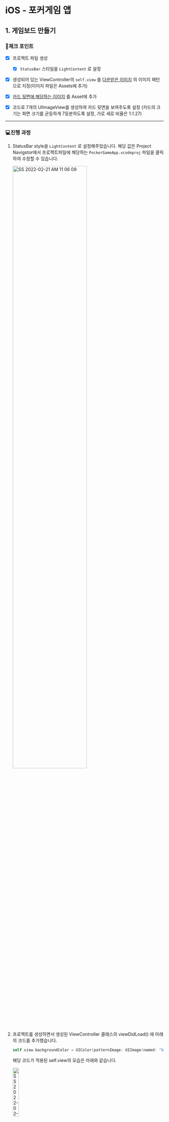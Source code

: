 # iOS - 포커게임 앱

## 1. 게임보드 만들기

### 📌체크 포인트

- [x] 프로젝트 파일 생성
	- [x] `StatusBar` 스타일을 `LightContent` 로 설정
- [x] 생성되어 있는 ViewController의 `self.view` 를 [다운받은 이미지](http://public.codesquad.kr/jk/bg_pattern.png) 의 이미지 패턴으로 지정(이미지 파일은 Assets에 추가)
- [x] [카드 뒷면에 해당하는 이미지](http://public.codesquad.kr/jk/card-back.png) 를 Asset에 추가
- [x] 코드로 7개의 UIImageView를 생성하여 카드 뒷면을 보여주도록 설정 (카드의 크기는 화면 크기를 균등하게 7등분하도록 설정, 가로 세로 비율은 1:1.27)



---

### 💻진행 과정

1. StatusBar style을 `LightContent` 로 설정해주었습니다. 해당 값은 Project Navigstor에서 프로젝트파일에 해당하는 `PockerGameApp.xcodeproj` 파일을 클릭하여 수정할 수 있습니다.

	<img src="https://user-images.githubusercontent.com/92504186/154877362-f89f5265-8921-4fb6-856a-907688f500b3.jpg" alt="SS 2022-02-21 AM 11 06 09" width="70%;" />

2. 프로젝트를 생성하면서 생성된 ViewController 클래스의 viewDidLoad() 에 아래의 코드를 추가했습니다.

	```swift
	self.view.backgroundColor = UIColor(patternImage: UIImage(named: "bg_pattern") ?? UIImage())
	```

	해당 코드가 적용된 self.view의 모습은 아래와 같습니다.

	<img src="https://user-images.githubusercontent.com/92504186/154877872-344f5d09-4555-492a-8012-29d34179970f.jpg" alt="SS 2022-02-21  11 13 23" width="20%;" />

3. ImageVie를 코드 작성해 생성하다보니, Project Run을 하지 않고는 어떻게 생성되었는지 확인이 힘들어 SwiftUI에서 사용하는 `ViewPreview` 구조체와 `ViewControllerRepresentable` 구조체를 선언해서 사용했습니다.

	```swift
	import SwiftUI
	
	struct ViewControllerRepresentable: UIViewControllerRepresentable {
	    typealias UIViewControllerType = ViewController
	    
	    func makeUIViewController(context: Context) -> ViewController {
	        return ViewController()
	    }
	    
	    func updateUIViewController(_ uiViewController: ViewController, context: Context) {
	    }
	}
	
	@available(iOS 13.0.0, *)
	struct ViewPreview: PreviewProvider {
	    static var previews: some View {
	        ViewControllerRepresentable()
	            .previewLayout(.sizeThatFits)
	            .previewDevice("iPhone 13 Pro")
	    }
	}
	```

	해당 코드를 추가해 빌드시키고, Canvas를 켜면 아래와 같은 화면 구성으로 코드로 추가한 UI Object나 View들을 Preview로 직접 확인할 수 있습니다.

	<img src="https://user-images.githubusercontent.com/92504186/154898068-9537c11c-3e34-412c-894d-369e7944f3be.jpg" alt="SS 2022-02-21 PM 03 02 22" width="80%;" />

4. **card-back** 파일을 다운로드해 Assets에 추가하고, 각각의 카드를 저장할 `cards` 배열을 선언했습니다. 그리고 해당 card들을 card-back 이미지로 초기화하여 self.view에 추가해주는 메서드 `setImageView()` 를 아래와 같이 선언해주었습니다.

	```swift
	// class ViewController: UIViewController
	var cards = [UIImageView](repeating: UIImageView(), count: 7)
	
	func setImageView() {
	    for eachImageViewIndex in 0..<cards.count {
	        let xPosition = CGFloat(5*(1+eachImageViewIndex) + 50*eachImageViewIndex)
	        let currentFrame = CGRect(x: xPosition, y: 47, width: 50, height: 50*1.27)
	        cards[eachImageViewIndex] = UIImageView(frame: currentFrame)
	        cards[eachImageViewIndex].image = UIImage(named: "card-back")
	        self.view.addSubview(cards[eachImageViewIndex])
	    }
	}
	```

	그리고 ViewController 클래스의 `viewDidLoad()` 메서드에서 위의 메서드를 호출해주면 아래와 같은 앱 화면을 확인할 수 있습니다.

	<img src="https://user-images.githubusercontent.com/92504186/154899127-639d9fe3-b87b-4218-b05b-d3473a0963f1.jpg" alt="SS 2022-02-21 PM 03 12 40" width="20%;" />



---

### 📝추가 학습거리

- 생성한 뷰 7개를 StackView 내부에 넣어 균등하게 분할하도록 변경해본다.

	해당 학습거리 진행을 위해 먼저 StackView를 선언해주고 StackView 내부에 cards를 넣어주고 StackView의 프로퍼티를 설정해주는 `setStackView()` 메서드를 선언했습니다.

	```swift
	func setStackView() {
	    let stackView = UIStackView(arrangedSubviews: cards)
	    stackView.translatesAutoresizingMaskIntoConstraints = false
	    stackView.axis = .horizontal
	    stackView.distribution = .fillEqually
	    stackView.alignment = .fill
	    stackView.spacing = 5
	    self.view.addSubview(stackView)
	    stackView.leftAnchor.constraint(equalTo: self.view.safeAreaLayoutGuide.leftAnchor, constant: 5).isActive = true
	    stackView.rightAnchor.constraint(equalTo: self.view.safeAreaLayoutGuide.rightAnchor, constant: -5).isActive = true
	    stackView.topAnchor.constraint(equalTo: self.view.safeAreaLayoutGuide.topAnchor).isActive = true
	    stackView.bottomAnchor.constraint(equalTo: self.view.safeAreaLayoutGuide.topAnchor, constant: 50*1.27).isActive = true
	}
	```

	이번에는 Auto-Layout 방식을 이용해 StackView의 상대적인 위치를 지정해주는 방법을 사용했고, 해당 코드를 추가한 후에 앱의 화면은 아래와 같이, 위에서 만들었던 모양과 일치하다는 것을 확인할 수 있습니다.

	<img src="https://user-images.githubusercontent.com/92504186/154917016-9b523994-39fa-46ce-bf37-68731a1ec11b.jpg" alt="SS 2022-02-21 PM 05 30 18" width="20%;" />

- `Info.plist` 를 변경하는 방식에 대해 학습하고 앱 표시 이름을 변경한다.

	**Info.plist** 파일은 실행 패키지에 관한 필수 설정 정보가 포함된 텍스트 파일입니다. 파일의 최상단을 보면 `Key`, `Type`, `Value` 를 확인할 수 있습니다.

	<img src="https://user-images.githubusercontent.com/92504186/154917315-dae1c288-f722-4a53-af6c-65a6c75332d4.jpg" alt="SS 2022-02-21 PM 05 32 20" width="30%;" />

	여기서 특정 Key의 Value를 수정하려면, Value를 더블클릭하여 수정할 수 있습니다. 

	앱의 표시 이름을 변경하기 위해서는 `Bundle name` 이라는 키의 값을 수정해야 하는데, 해당 키의 값을 **Sol Poker Game** 이라고 수정해보았고, 다음과 같이 앱 이름이 변경됐음을 확인할 수 있었습니다.

	<img src="https://user-images.githubusercontent.com/92504186/154918092-d8b4fd59-5855-4c4f-add1-746e1e3a9f68.jpg" alt="SS 2022-02-21 PM 05 36 58" width="20%;" />



---

### 🤔코드리뷰 후 추가 수정사항

1. 이렇게 다시 ImageView를 생성할 꺼면 위에 속성에 `var cards` 는 초기화할 필요가 없는게 아닐까요?

	cards를 초기화하지 않고 `var cards: [UIImageView]` 처럼 선언만 해주려고 했으나, cards는 클래스의 프로퍼티이므로 init() 메서드로 초기화해주어야 했습니다. 하지만 

	>1. 초기화 단계에서 view.addSubView() 메서드를 사용한다면 문제가 발생할 것이고, 
	>2. init() 에서는 cards 배열에 UIImageView를 넣고 view.addSubView() 메서드를 호출하기 위한 새로운 메서드를 생성하게 된다면 불필요하게 for loop를 두 번 사용하게 될 것

	위의 두 문제를 생각하여, cards를 빈 UIImageView 배열로만 선언해주고 아래와 같이 `setImageView()` 메서드를 수정했습니다.

	```swift
	func setImageView() {
	    guard let cardImage = UIImage(named: "card-back") else {return}
	    let maxNumberOfCards = 7
	    for eachImageViewIndex in 0..<maxNumberOfCards {
	        let xPosition = CGFloat(5*(1+eachImageViewIndex) + 50*eachImageViewIndex)
	        let currentFrame = CGRect(x: xPosition, y: 47, width: 50, height: 50*1.27)
	        let newImageView = UIImageView(frame: currentFrame)
	        newImageView.image = cardImage
	        self.view.addSubview(newImageView)
	        cards.append(UIImageView(frame: currentFrame))
	    }
	}
	```

	

2. 여기서 자주 사용되는 `50`이나 숫자값들을 의미있는 코드로 표현해보세요. 숫자만 보면 이게 어떤 의미인지 알 수 없으니 상수로 선언해서 어떤 의미인지 표현해주는 게 좋습니다.

	50을 `cardWidth`, 50*1.27을 `cardHeight`, 47을 `spacingFromTop` 상수로 선언하여 사용하도록 수정했습니다.



---

---

## 2. 카드 클래스 구현하기

### 📌체크 리스트

- [x] 카드의 숫자, 모양을 프로퍼티로 갖는 `Card` 클래스 생성
	- [x] 카드 정보를 출력하기 위한 문자열을 출력하는 메서드를 포함한다.
- [x] ViewController에서 특정한 카드 객체 인스턴스를 만들어 콘솔에 출력한다.
	- [x] 데이터를 처리하는 코드와 출력하는 코드를 분리한다.
- [x] 앱 아이콘을 추가해본다.



---

### 💻진행 과정

1. 카드의 정보를 프로퍼티로 갖는 Card 클래스를 선언했습니다. 카드의 숫자를 **number** 프로퍼티에, 기호 모양을 **symbol** 프로퍼티에 갖도록 했습니다.

	```swift
	class Card {
	    
	    enum Number: Int {
	        case ace = 1 ,two ,three ,four ,five ,six ,seven , eight, nine, ten, jack, queen, king
	    }
	    
	    enum Symbol: Character {
	        case heart = "❤️"
	        case spade = "♠️"
	        case diamond = "🔷"
	        case club = "♣️"
	    }
	    
	    var number: Number
	    var symbol: Symbol
	    
	    init(number: Number, symbol: Symbol) {
	        self.number = number
	        self.symbol = symbol
	    }
	    
	    func makeDescription() -> String {
	        var numberValue: String
	        switch self.number.rawValue {
	        case 1:
	            numberValue = "A"
	        case 11:
	            numberValue = "J"
	        case 12:
	            numberValue = "Q"
	        case 13:
	            numberValue = "K"
	        default:
	            numberValue = String(number.rawValue)
	            
	        }
	        return "모양: \(symbol.rawValue), 숫자: \(numberValue)"
	    }
	}
	```

	number의 타입에 해당하는 Number을 enum 타입으로 선언했습니다. number가 될 수 있는 케이스가 13가지인데, 해당 케이스 별로 직접 rawValue를 지정해주지 않아도 되며, number가 가질 수 있는 케이스를 제한할 수도 있기 때문에 해당 타입으로 선언했습니다. 

	symbol의 타입에 해당하는 Symbol 또한 enum 타입으로 선언했습니다. Symbol 타입은 케이스 별로 rawValue를 갖는 것 외에는 다른 메서드나 연산 프로퍼티를 가질 필요가 없다고 판단하여, 가장 간단한 타입인 enum 타입으로 선언했습니다.

2. 이전에 공부했던, 앱의 아이콘을 만드는 방법을 다시 공부할 겸 앱의 아이콘을 만들어 추가했습니다. 추가한 앱의 아이콘은 아래와 같이 확인할 수 있습니다.

	<img src="https://user-images.githubusercontent.com/92504186/154935762-971b3380-3fbd-4533-ae73-ee31a9de4d01.jpg" alt="SS 2022-02-21 PM 07 10 21" width="10%;" />

3. ViewController 클래스에 아래의 코드를 추가하여, 임의의 카드 인스턴스를 생성해 출력했습니다.

	```swift
	// class ViewController: UIViewController
	override func viewDidLoad() {
	    ...
	    let newCard = Card(number: .ace, symbol: .spade)
	    printCardDescription(newCard)
	}
	
	func printCardDescription(_ card: Card) {
	    print(card.makeDescription())
	}
	```

	<img src="https://user-images.githubusercontent.com/92504186/154937843-8110c182-7aa3-405c-960e-9145185d063a.jpg" alt="SS 2022-02-21 PM 06 57 34" width="30%;" />



---

### 🤔코드리뷰 후 추가 수정사항

1. description을 처리하는 것을 지원하는 CustomStringConvertible 프로토콜을 학습해보세요

	```swift
	protocol CustomStringConvertible
	```

	> A type with a customized textual representation.
	>
	> 텍스트적인 표현을 커스터마이즈해주는 타입

	해당 프로토콜을 채택하지 않은 구조체를 Print하면 아래와 같이 출력됩니다.

	```swift
	struct Milk {
	    var title: String = ""
	    var amount: Int = 0
	    var type: MilkType = .Choco
	}
	
	print(Milk()) // Prints "Milk(title: "", amount: 0, type: MilkType.Choco)"
	```

	 Milk 구조체가 `CustomStringConvertible` 프로토콜을 채택하여 `description` 프로퍼티를 지정해주면 원하는 형태로 출력할 수 있습니다.

	```swift
	extension Milk: CustomStringConvertible {
	    var description: String {
	        return self.type.rawValue + self.amount + "우유"
	    }
	}
	
	print(Milk(amount: 150)) // Prints "Choco150우유"
	```

	---

	위의 `CustomStringConvertible` 프로토콜을 채택하여 수정한 Card클래스는 아래와 같습니다.

	```swift
	class Card {
	    
	    enum Number: Int, CustomStringConvertible {
	        case ace = 1 ,two ,three ,four ,five ,six ,seven , eight, nine, ten, jack, queen, king
	        
	        var description: String {
	            switch self.rawValue {
	            case 1:
	                return("A")
	            case 11:
	                return("J")
	            case 12:
	                return("Q")
	            case 13:
	                return("K")
	            default:
	                return(String(self.rawValue))
	            }
	        }
	    }
	    
	    enum Symbol: Character, CustomStringConvertible {
	        case heart = "❤️"
	        case spade = "♠️"
	        case diamond = "🔷"
	        case club = "♣️"
	        
	        var description: String {
	            return String(self.rawValue)
	        }
	    }
	    
	    var number: Number
	    var symbol: Symbol
	    
	    init(number: Number, symbol: Symbol) {
	        self.number = number
	        self.symbol = symbol
	    }
	
	}
	
	extension Card: CustomStringConvertible {
	    var description: String {
	        return symbol.description + number.description
	    }
	}
	```

2. self.view.addSubview()로도 추가를 하는데 cards.append()를 다시 하는 이유가 뭘까요? 안해도 상관없지 않을까요?

	처음 생각으로는, 나중에 각각의 카드 UIImageView의 Image 프로퍼티를 수정해주게 될 것이라 생각해서, 모든 UIImageView들을 하나의 배열에 담아놨었습니다. 하지만 self.view에 subView로 이미 추가해놨기 때문에, self.view.subviews 배열을 이용하면 해당 UIImageView에 접근할 수 있게 됩니다. 따라서 cards 배열을 삭제했습니다.



---

---

## 3. 카드덱 구현하고 테스트하기

### 📌체크 리스트

- [x] CardDeck 구조체 구현
	- [x] 접근제어 구문 이용하여 count,shuffle,removeOne,reset 외의 인터페이스는 접근 불가하도록 설정
	- [x] shuffle 기능에는 shuffle 내부 메서드 사용 금지
- [ ] 테스트 시나리오에 맞춰 테스트 구현해보기 (테스트 시나리오: 모든 함수 테스트)



---

### 💻진행 과정

1. 카드덱을 구현하기 위해 구조체 타입을 선택했습니다. 여기서 만드는 타입은 복잡한 기능이 필요하지 않기 때문에 클래스 타입보다 구조체 타입이 더 빠르게 동작할 수 있다고 판단하였습니다.

2. 카드덱의 프로퍼티가 `모든 종류의 카드 객체 인스턴스` 를 포함하도록 하기위해, Card 클래스의 Number, Symbol 열거형이 `CaseIterable` 프로토콜을 채택하도록 했습니다. 해당 프로토콜을 구현하면 아래의 표현으로 열거형의 모든 케이스들로 이루어진 배열을 만들 수 있었습니다.

	```swift
	let allNumberCases = Card.Number.allCases
	```

3. reset 기능을 구현하기 위해 ~~originDeck을 선언했었는데, 인스턴스에 대한 쓸데없는 참조 카운트만 올리는 것으로 판단하여 제거~~ 2중 for문을 사용해서 구현했습니다.

4. shuffle 기능을 구현하기 위해 **Knuth Shuffle** 로직을 이용했습니다.

	문제에 나와있던 **Fisher-Yates shuffle** 보다 시간 복잡도도 낮고, 별도의 list없이 직접 스와핑하는 방식으로 shuffle할 수 있어서 해당 로직을 이용했습니다. 

	한 쪽 끝에서부터 인덱스씩 이동하면서 각 자리에 들어갈 요소를 랜덤하게 뽑아 집어넣는 방법입니다. 랜덤하게 뽑는 방식은, 그 인덱스를 포함해 아직 정하지 않은(해당 인덱스 뒤에 있는 인덱스들) 요소들을 뽑습니다. 한 인덱스씩 진행되면서 기존에 뽑혔던 요소들을 배제할 수도 있기 때문에 더 잘 섞일 수 있습니다.

	해당 로직은 아래와 같이 구현했습니다.

	```swift
	public mutating func shuffle() {
	    let count = self.count
	    
	    for indexToSwap1 in 0..<count-1 {
	        let indexToSwap2 = Int.random(in: indexToSwap1..<count)
	        let tempCard = self.deck[indexToSwap1]
	        self.deck[indexToSwap1] = self.deck[indexToSwap2]
	        self.deck[indexToSwap2] = tempCard
	    }
	}
	```

5. 테스트 파일을 만들기에 앞서, 테스트 과정에서 Card 클래스와 CardDeck 구조체 각각 비교하는 처리가 필수적으로 발생할 것이라 생각하여, Card 클래스와 CardDeck 구조체가 `Equatable` 프로토콜을 채택하도록 했습니다. 이번 내용을 진행하면서 알게된 사실인데, CardDeck는 구조체이기 때문에 해당 구조체 내에 선언된 프로퍼티들이 모두 Equatable을 채택한 타입이라면, 별도의 `==(_:_:)` 메서드 구현이 필요없었습니다. 이는 Struct는 Equatable을 채택하는 것만으로도 `==(_:_:)` 메서드를 자동으로 구현해주기 때문이라고 합니다.

6. 그냥 원래의 `PockerGameApp` 타겟에서는 `import XCTest` 를 선언해주더라도 해당 모듈을 찾을 수 없다는 알림과 함께 테스트 코드에서 사용되는 `XCAssertEqual(_:_:_:)` 등의 메서드들을 사용할 수 없었습니다.

	이를 해결하기 위해 Test Navigator에서 새로운 테스트 타겟을 생성해주었습니다.

	<img src="https://user-images.githubusercontent.com/92504186/155087031-15a8dfc6-4f6c-4b65-8d42-f26353eee0a2.jpg" alt="SS 2022-02-22 PM 04 51 34" width="40%;" />

7. 아래와 같은 테스트 클래스를 작성했습니다. 

	```swift
	import XCTest
	@testable import PockerGameApp
	
	class PockerGameAppTests: XCTestCase {
	
	    func testScenario() throws {
	        
	    }
	
	    func initializeCardDeckTest() {
	        var cardArrayMustBeEqual = [Card]()
	        
	        for numberCase in Card.Number.allCases {
	            for symbolCase in Card.Symbol.allCases {
	                cardArrayMustBeEqual.append(Card(number: numberCase, symbol: symbolCase))
	            }
	        }
	        
	        XCTAssertEqual(CardDeck.init(), CardDeck.init(with: cardArrayMustBeEqual), "초기화된 값이 일치하지 않습니다.")
	    }
	    
	    func shuffleCardDeckTest() {
	        let testCardDeck1 = CardDeck()
	        var testCardDeck2 = CardDeck()
	        
	        testCardDeck2.shuffle()
	        
	        XCTAssertNotEqual(testCardDeck1, testCardDeck2, "셔플되지 않았습니다.")
	    }
	    
	    func removeCardDeckTest() {
	        var testCardDeck = CardDeck()
	        let previousCardsCount = testCardDeck.count
	        print(testCardDeck.removeOne()!)
	        
	        XCTAssertEqual(testCardDeck.count, previousCardsCount - 1, "한 장이 뽑혀 제거되지 않았습니다.")
	    }
	}
	```

	만약 `XCTAssertEqual(_:_:_:)` 의 앞 두개 매개변수의 return 값이 일치하지 않다면 아래와 같은 오류 메세지가 나타납니다.

	<img src="https://user-images.githubusercontent.com/92504186/155088553-b7238952-4094-4627-a2f8-1f0eeb726541.jpg" alt="SS 2022-02-22 PM 12 36 03" width="100%;" />



---

### 🤔코드리뷰 후 추가 수정사항

1. if문에 return하는 코드 한 줄, else문에도 return하는 코드 한 줄인 경우에는 `return 비교식` 형태로 쓰면 깔끔합니다.

	-> 3항 연산자를 사용해 깔끔하게 코드를 정리했습니다.

	```swift
	//before
	//if lhs.number == rhs.number && lhs.symbol == rhs.symbol {
	//    return true
	//} else {
	//    return false
	//}
	
	return lhs.number == rhs.number && lhs.symbol == rhs.symbol ? true : false
	```

2. 한 줄 코드라도 내려쓰는 것을  추천하는 경우도 많습니다. 비교식을 바꾼 것과 {} 스코프 내부를 수정한 것이 한 줄로 표기되면, `diff` 로 표시될 때도 겹쳐서 표기되기 때문입니다.

3. 테스트 함수들은 `test-` 로 시작하는게 규칙입니다. `어떤어떤 것을 테스트해` 정도로 읽으면 됩니다.



---

---

## 4. 게임로직 구현하기

### 📌체크 리스트

- [x] 게임에 참가하는 참가자, 딜러에 해당하는 클래스 구현
- [x] 포커게임의 진행 시나리오를 관리하는 PokerGame 클래스 구현
	- [x] 카드 게임 규칙과 참가자 수에 따라 다른 방식으로 카드를 뽑아 참가자에게 나눠주도록 설정
- [x] PkerGame의 메서드의 동작을 확인하는 테스트 코드 추가



---

### 💻진행 과정

1. 딜러에 해당하는 클래스를 만들었습니다. 

	딜러는 초기화된 CardDeck을 가지고 있고, 자신만의 덱을 가지고 있습니다. 따라서 위의 2가지를 프로퍼티로 갖습니다. 또한 가지고 있는 프로퍼티들을 모두 `private` 접근제어자로 설정해놓기 위해서, 나중에 필요할 수 있을거라 생각되는, 딜러가 가지고 있는 CardDeck의 남은 카드 개수를 연산 프로퍼티로 가지도록 했습니다.

	또한 딜러는 카드를 하나 선택해 게임 참가자들에게 나누어주어야 하기 때문에 `pickCard()` 메소드를 가지고, 딜러 또한 카드를 한 장 씩 받아 본인의 덱에 넣을 수 있어야 하므로 `receiveCard(_:)` 메소드를 가지도록 했습니다. 그리고 딜러가 카드를 직접 섞는다고 생각해서 `shuffleWholeDeck()` 메소드도 추가했습니다.

	

	(처음에는 Struct로 구현했으나, PokerGame 클래스를 구현할 때 해당 클래스의 프로퍼티로 Dealer를 가질텐데, 해당 프로퍼티는 상수 프로퍼티여야 할 것이라 판단했고, 상수 프로퍼티의 경우에 Struct로 구현된 경우에는 mutating한 메서드들을 사용할 수 없기 때문에 Class로 수정했습니다.)

2. 참가자에 해당하는 클래스를 만들었습니다. 

	딜러와 유사하지만, 좀 더 기능이 적기도 하고, 이름에 해당하는 프로퍼티를 가집니다. 그리고 본인의 덱 또한 프로퍼티로 가집니다. 메서드의 경우에는 이번 Step에서는 카드를 받는 메서드만 가진다고 가정하여 `receiveCard()` 메서드만 가지도록 했습니다.

	

3. 포커게임의 진행과 관련된 PokerGame 클래스를 구현했습니다. 

	해당 클래스는 프로퍼티로 딜러와 참가자들, 그리고 게임 규칙(5카드 스터드/ 7카드 스터드)에 해당하는 프로퍼티를 가지고, 이번 Step에서는 카드를 나눠주도록 하는 메서드를 포함하도록 선언해주었습니다. 그리고 PokerGame의 init() 메서드에서는 사용자의 이름을 정해진 배열 내에서 랜덤으로 정해주고, Gamler의 수와 게임 규칙을 매개변수로 받도록 설정했습니다.

	

4. PokerGame 클래스에 있는 `distribute()` 메서드의 동작을 확인하기 위한 테스트코드를 작성했습니다.

	해당 테스트 코드에서는 위의 메서드를 실행했을 때, 참가자와 딜러가 가지고 있는 각자의 덱의 카드의 개수를 합한 값과 게임 룰에 의해 각자가 가지고 있어야하는 카드의 개수와 같은지를 확인하도록 했습니다. 



---

### 🤔코드리뷰 후 추가 수정사항

1. CardDeck 클래스의 `shuffle()` 메서드에서의 변수 count가 1인 경우는 어떻게 되나요?

	원래 작성했던 shuffle() 메서드는 아래와 같았습니다.

	```swift
	public mutating func shuffle() { // Knuth Shuffle 로직 사용하여 구현
	    let count = self.count
	    
	    for indexToSwap1 in 0..<count-1 {
	        let indexToSwap2 = Int.random(in: indexToSwap1..<count)
	        self.deck.swapAt(indexToSwap1, indexToSwap2)
	    }
	    if self.deck[count-1] == self.originDeck[count-1] {
	        self.deck.swapAt(count-1, count-2)
	    }
	}
	```

	이전 코드 리뷰에서 해당 셔플 로직을 이용한 경우에는 index가 count-2까지만 섞이고 count-1은 안 섞일 확률도 존재할 것 같다고 판단하여 8~9번 줄을 추가했는데, 해당 줄에서 count == 1 인 경우에는 런타임 에러가 발생하는 문제가 생겼습니다. 따라서 이 부분을 수정하기 위해, 아래 8~9번 줄은 `count > 1 ` 인 조건을 추가했습니다.

2. 항상 프로퍼티들은 private 접근제어를 우선적으로 생각해보세요

	PokerGame은 추후에 앱의 UI를 만들때 필요하다고 프로퍼티에 대한 접근이 필요하다고 판단되어, PokerGame 클래스 외의 Gambler, Dealer, CardDeck의 프로퍼티들은 모두 private으로 수정했습니다.

3. Gambler 이름에 대한 요구사항이 빠진거 같네요

	Gambler의 이름을 검사하는 로직을 Gambler 클래스 초기화 메서드 내에 추가했습니다.

	-> Gambler 클래스에 여러 책임이 생기는 것 같아, String를 extension하여 아래의 메서드를 추가했고, Gambler 메서드에서 해당 메서드들을 사용하도록 했습니다.

	```swift
	extension String {
	    func isAvailable() -> Bool {
	        let alphabetSet = CharacterSet.letters
	        
	        switch self.count {
	            case ...1:
	                return false
	            case 2...5:
	                return CharacterSet(charactersIn: self).isSubset(of: alphabetSet)
	            default:
	                let target = String(self.prefix(5))
	                return CharacterSet(charactersIn: target).isSubset(of: alphabetSet)
	        }
	    }
	    
	    mutating func makeAvailable() {
	        
	        switch self.count {
	            case 0:
	                self = "JK"
	            case 1:
	                self = self + self
	            case 2...5:
	                self = "JK"
	            default:
	                self = String(self.prefix(5))
	        }
	    }
	}
	```

4. 속성을 구할 때도 구문 내부에 이렇게 표현식을 넣는 것은 읽기 어렵습니다. 분리해도 좋은 표현 같습니다.

	아래의 코드처럼 분리해서 표현식을 나누었습니다.

	```swift
	// let newGambler = Gambler(name: nameArray.remove(at: (0..<nameArray.count).randomElement() ?? 0))
	let pickedIndex = (0..<nameArray.count).randomElement() ?? 0
	let pickedName = nameArray.remove(at: pickedIndex)
	let newGambler = Gambler(name: pickedName)
	```



---

### 📝강의 후 추가추가 수정한 사항

- 상위 모듈의 메서드에 많은 내용을 넣기 보다는, 상위 모듈의 메서드는 하위 모듈에게 지시 정도만 하고 하위 모듈에서 해당하는 동작들을 처리하는게 더 좋은 설계라고 말씀해주신 내용을 듣고, PokerGame 클래스에서의 `distributeCard()` 메서드에서는 딜러에게 `~에게 ~방식으로 카드를 분배하라` 라고 지시만 하도록 하고, 카드를 분배하는 코드를 Dealer 클래스에 `distributeCard(to:in:)` 메서드를 추가하여 옮겼습니다. 

	그리고 Dealer 클래스 내에서 카드를 배분하다보니, `pickCard()` 메서드는 public할 필요가 없어져 private으로 고쳤고, `receiveCard()` 메서드는 필요없어져서 제거했습니다.

	Dealer 클래스에 새로 생긴 `distributeCard(to:in:)` 메서드는 아래와 같습니다.

	```swift
	// PokerGame 클래스의 distributeCard() 메서드는 바로 밑의 주석처럼 변경했습니다.
	/* public func distributeCard() {
	    dealer.distributeCard(to: gamblers, in: gameRule)
	   } */
	
	public func distributeCard(to gamblers: [Gambler], in rule: GameRule) {
	    guard wholeDeck.count >= rule.numberOfCard * (gamblers.count + 1) else { return }
	    shuffleWholeDeck()
	    for _ in 0..<rule.numberOfCard {
	        for index in 0..<gamblers.count {
	            guard let newCard = pickCard() else { return }
	            gamblers[index].receiveCard(newCard)
	        }
	        guard let newCard = pickCard() else { return }
	        cardDeck.append(newCard)
	    }
	}
	```

	

	
